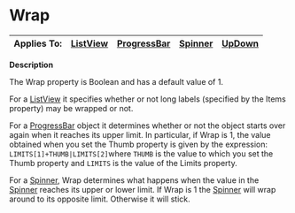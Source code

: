 




<h1 class="heading"><span class="name">Wrap</span></h1>

| Applies To: | [ListView](../a-z/listview.md) | [ProgressBar](../a-z/progressbar.md) | [Spinner](../a-z/spinner.md) | [UpDown](../a-z/updown.md) |
| --- | --- | --- | --- | ---  |


**Description**


The Wrap property is Boolean and has a default value of 1.


For a [ListView](../a-z/listview.md) it specifies whether or not long labels (specified by the Items property) may be wrapped or not.


For a [ProgressBar](../a-z/progressbar.md) object it determines whether or not the object starts over again when it reaches its upper limit. In particular, if Wrap is 1, the value obtained when you set the Thumb property is given by the expression: `LIMITS[1]+THUMB|LIMITS[2]`where `THUMB` is the value to which you set the Thumb property and `LIMITS` is the value of the Limits property.


For a [Spinner](../a-z/spinner.md), Wrap determines what happens when the value in the [Spinner](../a-z/spinner.md) reaches its upper or lower limit. If Wrap is 1 the [Spinner](../a-z/spinner.md) will wrap around to its opposite limit. Otherwise it will stick.



